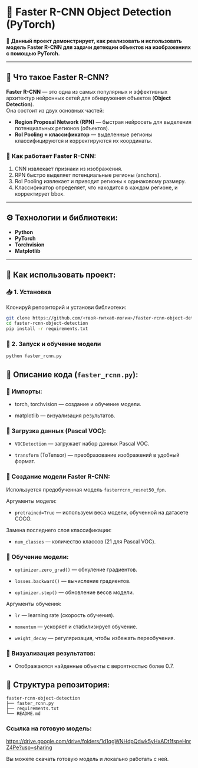 # 🚀 Faster R-CNN Object Detection (PyTorch)

📌 **Данный проект демонстрирует, как реализовать и использовать модель Faster R-CNN для задачи детекции объектов на изображениях с помощью PyTorch.**

---

## 📌 **Что такое Faster R-CNN?**

**Faster R-CNN** — это одна из самых популярных и эффективных архитектур нейронных сетей для обнаружения объектов (**Object Detection**).  
Она состоит из двух основных частей:

- **Region Proposal Network (RPN)** — быстрая нейросеть для выделения потенциальных регионов (объектов).
- **RoI Pooling + классификатор** — выделенные регионы классифицируются и корректируются их координаты.

### 📝 **Как работает Faster R-CNN:**

1. CNN извлекает признаки из изображения.
2. RPN быстро выделяет потенциальные регионы (anchors).
3. RoI Pooling извлекает и приводит регионы к одинаковому размеру.
4. Классификатор определяет, что находится в каждом регионе, и корректирует bbox.

---

## ⚙️ **Технологии и библиотеки:**

- **Python**
- **PyTorch**
- **Torchvision**
- **Matplotlib**

---

## 🔧 **Как использовать проект:**

### 📥 **1. Установка**

Клонируй репозиторий и установи библиотеки:

```bash
git clone https://github.com/<твой-гитхаб-логин>/faster-rcnn-object-detection.git
cd faster-rcnn-object-detection
pip install -r requirements.txt
```

### 🚀 2. Запуск и обучение модели

```bash
python faster_rcnn.py
```

## 📖 Описание кода (`faster_rcnn.py`):
### 📌 Импорты:
- torch, torchvision — создание и обучение модели.

- matplotlib — визуализация результатов.

### 📌 Загрузка данных (Pascal VOC):
- `VOCDetection` — загружает набор данных Pascal VOC.

- `transform` (ToTensor) — преобразование изображений в удобный формат.

### 📌 Создание модели Faster R-CNN:
Используется предобученная модель `fasterrcnn_resnet50_fpn`.

Аргументы модели:

- `pretrained=True` — используем веса модели, обученной на датасете COCO.

Замена последнего слоя классификации:

- `num_classes` — количество классов (21 для Pascal VOC).

### 📌 Обучение модели:
- `optimizer.zero_grad()` — обнуление градиентов.

- `losses.backward()` — вычисление градиентов.

- `optimizer.step()` — обновление весов модели.

Аргументы обучения:

- `lr` — learning rate (скорость обучения).

- `momentum` — ускоряет и стабилизирует обучение.

- `weight_decay` — регуляризация, чтобы избежать переобучения.

### 📌 Визуализация результатов:
- Отображаются найденные объекты с вероятностью более 0.7.

## 📌 Структура репозитория:
```text
faster-rcnn-object-detection
├── faster_rcnn.py
├── requirements.txt
└── README.md
```

### Ссылка на готовую модель:

https://drive.google.com/drive/folders/1d1qgWNHdpQdwk5yHxADt1fspeHnrZ4Pe?usp=sharing

Вы можете скачать готовую модель и локально работать с ней. 
